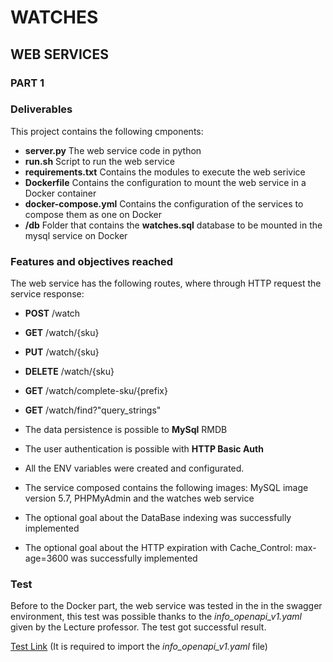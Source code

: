 # WATCHES
## WEB SERVICES
### PART 1
### Deliverables
This project contains the following cmponents:
* **server.py** The web service code in python
* **run.sh** Script to run the web service 
* **requirements.txt** Contains the modules to execute the web serivice
* **Dockerfile** Contains the configuration to mount the web service in a Docker container
* **docker-compose.yml** Contains the configuration of the services to compose them as one on Docker
* **/db** Folder that contains the **watches.sql** database to be mounted in the mysql service on Docker

### Features and objectives reached
The web service has the following routes, where through HTTP request the service response:
* **POST** /watch 
* **GET** /watch/{sku}
* **PUT** /watch/{sku}
* **DELETE** /watch/{sku}
* **GET** /watch/complete-sku/{prefix}
* **GET** /watch/find?"query_strings"

* The data persistence is possible to **MySql** RMDB
* The user authentication is possible with **HTTP Basic Auth**
* All the ENV variables were created and configurated.
* The service composed contains the following images: MySQL image version 5.7, PHPMyAdmin and the watches web service
* The optional goal about the DataBase indexing was successfully implemented
* The optional goal about the HTTP expiration with Cache_Control: max-age=3600 was successfully implemented


### Test
Before to the Docker part, the web service was tested in the in the swagger environment, this test was possible thanks to the _info_openapi_v1.yaml_ given by the Lecture professor. The test got successful result.

[Test Link](https://editor.swagger.io/) (It is required to import the _info_openapi_v1.yaml_ file)

